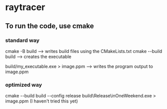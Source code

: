 # raytracer

## To run the code, use cmake
### standard way
cmake -B build
--> writes build files using the CMakeLists.txt
cmake --build build
--> creates the executable

build/my_executable.exe > image.ppm
--> writes the program output to image.ppm

### optimized way
cmake --build build --config release
build\Release\inOneWeekend.exe > image.ppm
(I haven't tried this yet)